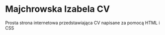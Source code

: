 # Majchrowska Izabela CV
Prosta strona internetowa przedstawiająca CV napisane za pomocą HTML i CSS
